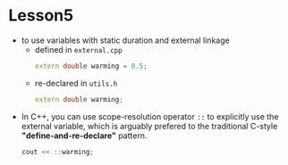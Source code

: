# Lesson5
- to use variables with static duration and external linkage
  - defined in `external.cpp`
    ```C++
    extern double warming = 0.5; 
    ```
  - re-declared in `utils.h`
    ```C++
    extern double warming;
    ```
- In C++, you can use scope-resolution operator `::` to explicitly use the external variable, which is arguably prefered to the traditional C-style **"define-and-re-declare"** pattern.
  ```C++
  cout << ::warming;
  ```